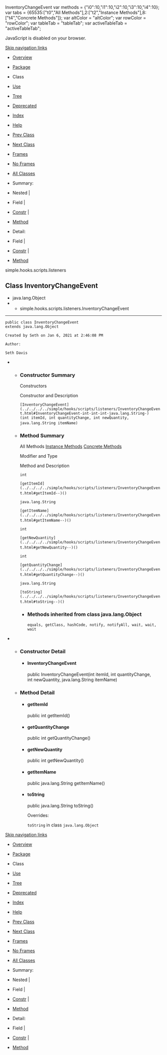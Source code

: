 InventoryChangeEvent   <!-- try { if (location.href.indexOf('is-external=true') == -1) { parent.document.title="InventoryChangeEvent"; } } catch(err) { } //--> var methods = {"i0":10,"i1":10,"i2":10,"i3":10,"i4":10}; var tabs = {65535:\["t0","All Methods"\],2:\["t2","Instance Methods"\],8:\["t4","Concrete Methods"\]}; var altColor = "altColor"; var rowColor = "rowColor"; var tableTab = "tableTab"; var activeTableTab = "activeTableTab";

JavaScript is disabled on your browser.

[Skip navigation links](#skip.navbar.top "Skip navigation links")

*   [Overview](../../../../overview-summary.html)
*   [Package](package-summary.html)
*   Class
*   [Use](class-use/InventoryChangeEvent.html)
*   [Tree](package-tree.html)
*   [Deprecated](../../../../deprecated-list.html)
*   [Index](../../../../index-files/index-1.html)
*   [Help](../../../../help-doc.html)

*   [Prev Class](../../../../simple/hooks/scripts/listeners/AnimationChangeListener.html "interface in simple.hooks.scripts.listeners")
*   [Next Class](../../../../simple/hooks/scripts/listeners/InventoryChangeListener.html "interface in simple.hooks.scripts.listeners")

*   [Frames](../../../../index.html?simple/hooks/scripts/listeners/InventoryChangeEvent.html)
*   [No Frames](InventoryChangeEvent.html)

*   [All Classes](../../../../allclasses-noframe.html)

<!-- allClassesLink = document.getElementById("allclasses\_navbar\_top"); if(window==top) { allClassesLink.style.display = "block"; } else { allClassesLink.style.display = "none"; } //-->

*   Summary: 
*   Nested | 
*   Field | 
*   [Constr](#constructor.summary) | 
*   [Method](#method.summary)

*   Detail: 
*   Field | 
*   [Constr](#constructor.detail) | 
*   [Method](#method.detail)

simple.hooks.scripts.listeners

Class InventoryChangeEvent
--------------------------

*   java.lang.Object
*   *   simple.hooks.scripts.listeners.InventoryChangeEvent

*   * * *
    
      
    
    public class InventoryChangeEvent
    extends java.lang.Object
    
    Created by Seth on Jan 6, 2021 at 2:46:08 PM
    
    Author:
    
    Seth Davis
    

*   *   ### Constructor Summary
        
        Constructors 
        
        Constructor and Description
        
        `[InventoryChangeEvent](../../../../simple/hooks/scripts/listeners/InventoryChangeEvent.html#InventoryChangeEvent-int-int-int-java.lang.String-)(int itemId, int quantityChange, int newQuantity, java.lang.String itemName)` 
        
    
    *   ### Method Summary
        
        All Methods [Instance Methods](javascript:show\(2\);) [Concrete Methods](javascript:show\(8\);) 
        
        Modifier and Type
        
        Method and Description
        
        `int`
        
        `[getItemId](../../../../simple/hooks/scripts/listeners/InventoryChangeEvent.html#getItemId--)()` 
        
        `java.lang.String`
        
        `[getItemName](../../../../simple/hooks/scripts/listeners/InventoryChangeEvent.html#getItemName--)()` 
        
        `int`
        
        `[getNewQuantity](../../../../simple/hooks/scripts/listeners/InventoryChangeEvent.html#getNewQuantity--)()` 
        
        `int`
        
        `[getQuantityChange](../../../../simple/hooks/scripts/listeners/InventoryChangeEvent.html#getQuantityChange--)()` 
        
        `java.lang.String`
        
        `[toString](../../../../simple/hooks/scripts/listeners/InventoryChangeEvent.html#toString--)()` 
        
        *   ### Methods inherited from class java.lang.Object
            
            `equals, getClass, hashCode, notify, notifyAll, wait, wait, wait`

*   *   ### Constructor Detail
        
        *   #### InventoryChangeEvent
            
            public InventoryChangeEvent(int itemId,
                                        int quantityChange,
                                        int newQuantity,
                                        java.lang.String itemName)
            
    
    *   ### Method Detail
        
        *   #### getItemId
            
            public int getItemId()
            
        
        *   #### getQuantityChange
            
            public int getQuantityChange()
            
        
        *   #### getNewQuantity
            
            public int getNewQuantity()
            
        
        *   #### getItemName
            
            public java.lang.String getItemName()
            
        
        *   #### toString
            
            public java.lang.String toString()
            
            Overrides:
            
            `toString` in class `java.lang.Object`
            

[Skip navigation links](#skip.navbar.bottom "Skip navigation links")

*   [Overview](../../../../overview-summary.html)
*   [Package](package-summary.html)
*   Class
*   [Use](class-use/InventoryChangeEvent.html)
*   [Tree](package-tree.html)
*   [Deprecated](../../../../deprecated-list.html)
*   [Index](../../../../index-files/index-1.html)
*   [Help](../../../../help-doc.html)

*   [Prev Class](../../../../simple/hooks/scripts/listeners/AnimationChangeListener.html "interface in simple.hooks.scripts.listeners")
*   [Next Class](../../../../simple/hooks/scripts/listeners/InventoryChangeListener.html "interface in simple.hooks.scripts.listeners")

*   [Frames](../../../../index.html?simple/hooks/scripts/listeners/InventoryChangeEvent.html)
*   [No Frames](InventoryChangeEvent.html)

*   [All Classes](../../../../allclasses-noframe.html)

<!-- allClassesLink = document.getElementById("allclasses\_navbar\_bottom"); if(window==top) { allClassesLink.style.display = "block"; } else { allClassesLink.style.display = "none"; } //-->

*   Summary: 
*   Nested | 
*   Field | 
*   [Constr](#constructor.summary) | 
*   [Method](#method.summary)

*   Detail: 
*   Field | 
*   [Constr](#constructor.detail) | 
*   [Method](#method.detail)